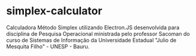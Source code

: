 # simplex-calculator
Calculadora Método Simplex utilizando Electron.JS desenvolvida para disciplina de Pesquisa Operacional ministrada pelo professor Sacoman do curso de Sistemas de Informação da Universidade Estadual "Julio de Mesquita Filho" - UNESP - Bauru.
